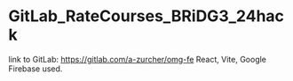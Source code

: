 # GitLab_RateCourses_BRiDG3_24hack
link to GitLab: https://gitlab.com/a-zurcher/omg-fe
React, Vite, Google Firebase used.
